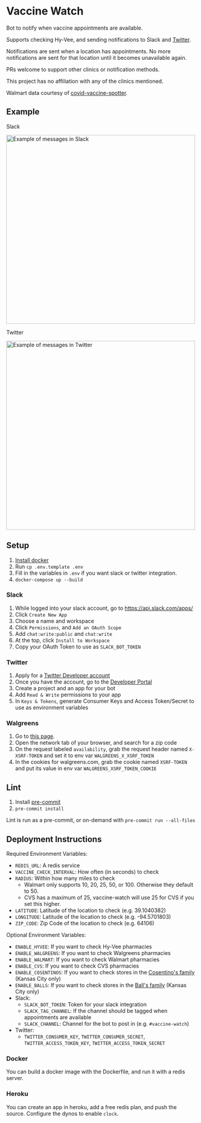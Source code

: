 # Vaccine Watch
Bot to notify when vaccine appointments are available.

Supports checking Hy-Vee, and sending notifications to Slack and [Twitter](https://twitter.com/kcvaccinewatch).

Notifications are sent when a location has appointments. No more notifications are sent for that location until it becomes unavailable again.

PRs welcome to support other clinics or notification methods.

This project has no affiliation with any of the clinics mentioned.

Walmart data courtesy of [covid-vaccine-spotter](https://github.com/GUI/covid-vaccine-spotter).

## Example
Slack

<img src="https://user-images.githubusercontent.com/5343931/109823900-f4446f00-7bfd-11eb-8661-68167f013cf2.png" alt="Example of messages in Slack" width=500 />

Twitter

<img src="https://user-images.githubusercontent.com/5343931/109823499-9b74d680-7bfd-11eb-88f4-45743d824e57.png" alt="Example of messages in Twitter" width=500 />

## Setup
1. [Install docker](https://docs.docker.com/get-docker/)
1. Run `cp .env.template .env`
1. Fill in the variables in `.env` if you want slack or twitter integration.
1. `docker-compose up --build`

### Slack
1. While logged into your slack account, go to https://api.slack.com/apps/
1. Click `Create New App`
1. Choose a name and workspace
1. Click `Permissions`, and `Add an OAuth Scope`
1. Add `chat:write:public` and `chat:write`
1. At the top, click `Install to Workspace`
1. Copy your OAuth Token to use as `SLACK_BOT_TOKEN`

### Twitter
1. Apply for a [Twitter Developer account](https://developer.twitter.com/en/portal/petition/use-case)
1. Once you have the account, go to the [Developer Portal](https://developer.twitter.com/en/portal/dashboard)
1. Create a project and an app for your bot
1. Add `Read & Write` permissions to your app
1. In `Keys & Tokens`, generate Consumer Keys and Access Token/Secret to use as environment variables

### Walgreens
1. Go to [this page](https://www.walgreens.com/findcare/vaccination/covid-19/location-screening).
1. Open the network tab of your browser, and search for a zip code
1. On the request labeled `availability`, grab the request header named `X-XSRF-TOKEN` and set it to env var `WALGREENS_X_XSRF_TOKEN`
1. In the cookies for walgreens.com, grab the cookie named `XSRF-TOKEN` and put its value in env var `WALGREENS_XSRF_TOKEN_COOKIE`

## Lint
1. Install [pre-commit](https://pre-commit.com)
1. `pre-commit install`

Lint is run as a pre-commit, or on-demand with `pre-commit run --all-files`

## Deployment Instructions

Required Environment Variables:
- `REDIS_URL`: A redis service
- `VACCINE_CHECK_INTERVAL`: How often (in seconds) to check
- `RADIUS`: Within how many miles to check
  - Walmart only supports 10, 20, 25, 50, or 100. Otherwise they default to 50.
  - CVS has a maximum of 25, vaccine-watch will use 25 for CVS if you set this higher.
- `LATITUDE`: Latitude of the location to check (e.g. 39.1040382)
- `LONGITUDE`: Latitude of the location to check (e.g. -94.5701803)
- `ZIP_CODE`: Zip Code of the location to check (e.g. 64106)

Optional Environment Variables:
- `ENABLE_HYVEE`: If you want to check Hy-Vee pharmacies
- `ENABLE_WALGREENS`: If you want to check Walgreens pharmacies
- `ENABLE_WALMART`: If you want to check Walmart pharmacies
- `ENABLE_CVS`: If you want to check CVS pharmacies
- `ENABLE_COSENTINOS`: If you want to check stores in the [Cosentino's family](https://www.cosentinos.com/covid-vaccine) (Kansas City only)
- `ENABLE_BALLS`: If you want to check stores in the [Ball's family](https://ballsfoodspharmacy.com/) (Kansas City only)
- Slack:
  - `SLACK_BOT_TOKEN`: Token for your slack integration
  - `SLACK_TAG_CHANNEL`: If the channel should be tagged when appointments are available
  - `SLACK_CHANNEL`: Channel for the bot to post in (e.g. `#vaccine-watch`)
- Twitter:
  - `TWITTER_CONSUMER_KEY`, `TWITTER_CONSUMER_SECRET`, `TWITTER_ACCESS_TOKEN_KEY`, `TWITTER_ACCESS_TOKEN_SECRET`

### Docker
You can build a docker image with the Dockerfile, and run it with a redis server.

### Heroku
You can create an app in heroku, add a free redis plan, and push the source. Configure the dynos to enable `clock`.

